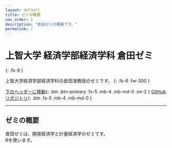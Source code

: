 ```yaml
---
layout: default
title: ゼミの概要
nav_order: 1
description: "倉田ゼミの概要です。"
permalink: /
---
```


# 上智大学 経済学部経済学科 倉田ゼミ
{: .fs-9 }

上智大学経済学部経済学科の倉田准教授のゼミです。
{: .fs-6 .fw-300 }

[下のヘッダーに移動](#ゼミの概要){: .btn .btn-primary .fs-5 .mb-4 .mb-md-0 .mr-2 } [GitHubリポジトリ](https://pmarsceill.github.io/just-the-docs/){: .btn .fs-5 .mb-4 .mb-md-0 }

---

## ゼミの概要
倉田ゼミは、開発経済学と計量経済学のゼミです。  
Rを使います。